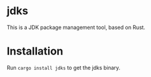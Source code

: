 # jdks
This is a JDK package management tool, based on Rust.

# Installation
Run `cargo install jdks` to get the jdks binary.
